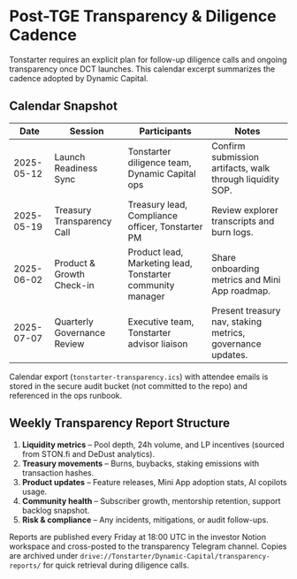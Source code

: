 # Post-TGE Transparency & Diligence Cadence

Tonstarter requires an explicit plan for follow-up diligence calls and ongoing
transparency once DCT launches. This calendar excerpt summarizes the cadence
adopted by Dynamic Capital.

## Calendar Snapshot

| Date       | Session                     | Participants                                               | Notes                                                      |
| ---------- | --------------------------- | ---------------------------------------------------------- | ---------------------------------------------------------- |
| 2025-05-12 | Launch Readiness Sync       | Tonstarter diligence team, Dynamic Capital ops             | Confirm submission artifacts, walk through liquidity SOP.  |
| 2025-05-19 | Treasury Transparency Call  | Treasury lead, Compliance officer, Tonstarter PM           | Review explorer transcripts and burn logs.                 |
| 2025-06-02 | Product & Growth Check-in   | Product lead, Marketing lead, Tonstarter community manager | Share onboarding metrics and Mini App roadmap.             |
| 2025-07-07 | Quarterly Governance Review | Executive team, Tonstarter advisor liaison                 | Present treasury nav, staking metrics, governance updates. |

Calendar export (`tonstarter-transparency.ics`) with attendee emails is stored
in the secure audit bucket (not committed to the repo) and referenced in the ops
runbook.

## Weekly Transparency Report Structure

1. **Liquidity metrics** – Pool depth, 24h volume, and LP incentives (sourced
   from STON.fi and DeDust analytics).
2. **Treasury movements** – Burns, buybacks, staking emissions with transaction
   hashes.
3. **Product updates** – Feature releases, Mini App adoption stats, AI copilots
   usage.
4. **Community health** – Subscriber growth, mentorship retention, support
   backlog snapshot.
5. **Risk & compliance** – Any incidents, mitigations, or audit follow-ups.

Reports are published every Friday at 18:00 UTC in the investor Notion workspace
and cross-posted to the transparency Telegram channel. Copies are archived under
`drive://Tonstarter/Dynamic-Capital/transparency-reports/` for quick retrieval
during diligence calls.
